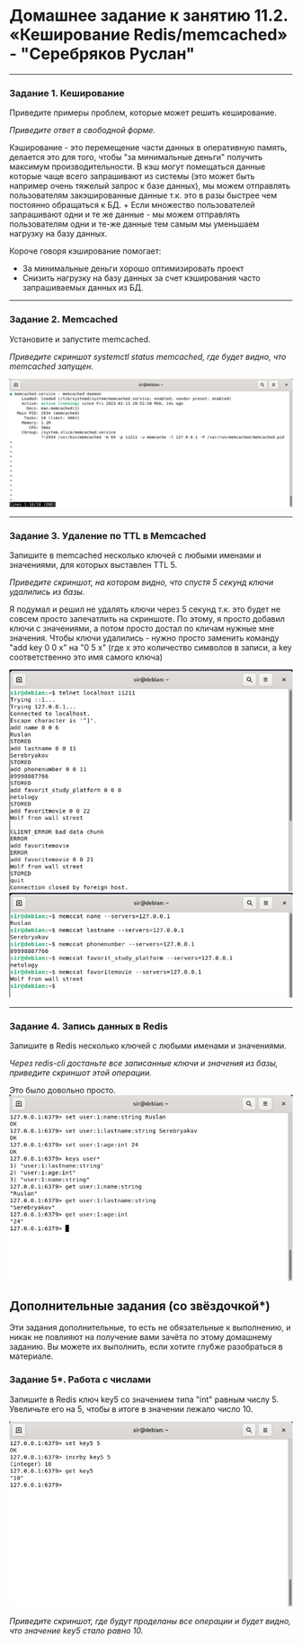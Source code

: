 # Домашнее задание к занятию 11.2. «Кеширование Redis/memcached» - "Серебряков Руслан"

---

### Задание 1. Кеширование 

Приведите примеры проблем, которые может решить кеширование. 

*Приведите ответ в свободной форме.*

Кэширование - это перемещение части данных в оперативную память, делается это для того, чтобы "за минимальные деньги" получить максимум производительности.
В кэш могут помещаться данные которые чаще всего запрашивают из системы (это может быть например очень тяжелый запрос к базе данных), мы можем отправлять пользователям закэшированные данные т.к. это в разы быстрее чем постоянно обращаться к БД. + Если множество пользователей запрашивают одни и те же данные - мы можем отправлять пользователям одни и те-же данные тем самым мы уменьшаем нагрузку на базу данных.

Короче говоря кэширование помогает:
+ За минимальные деньги хорошо оптимизировать проект
+ Снизить нагрузку на базу данных за счет кэширования часто запрашиваемых данных из БД.

---

### Задание 2. Memcached

Установите и запустите memcached.

*Приведите скриншот systemctl status memcached, где будет видно, что memcached запущен.*

![](./q2.png)

---

### Задание 3. Удаление по TTL в Memcached

Запишите в memcached несколько ключей с любыми именами и значениями, для которых выставлен TTL 5. 

*Приведите скриншот, на котором видно, что спустя 5 секунд ключи удалились из базы.*

Я подумал и решил не удалять ключи через 5 секунд т.к. это будет не совсем просто запечатлить на скриншоте. 
По этому, я просто добавил ключи с значениями, а потом просто достал по кличам нужные мне значения.
Чтобы ключи удалились - нужно просто заменить команду "add key 0 0 x" на "0 5 x" (где x это количество символов в записи, а key соответственно это имя самого ключа)

![](./q3.png)
![](./q3.1.png)

---

### Задание 4. Запись данных в Redis

Запишите в Redis несколько ключей с любыми именами и значениями. 

*Через redis-cli достаньте все записанные ключи и значения из базы, приведите скриншот этой операции.*

Это было довольно просто.
![](./q4.png)


## Дополнительные задания (со звёздочкой*)
Эти задания дополнительные, то есть не обязательные к выполнению, и никак не повлияют на получение вами зачёта по этому домашнему заданию. Вы можете их выполнить, если хотите глубже разобраться в материале.

### Задание 5*. Работа с числами 

Запишите в Redis ключ key5 со значением типа "int" равным числу 5. Увеличьте его на 5, чтобы в итоге в значении лежало число 10.  

![](./q5.png)


*Приведите скриншот, где будут проделаны все операции и будет видно, что значение key5 стало равно 10.*
